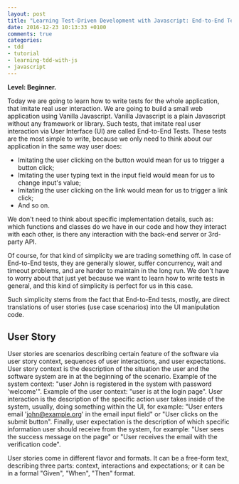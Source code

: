 ```yaml
---
layout: post
title: "Learning Test-Driven Development with Javascript: End-to-End Testing"
date: 2016-12-23 10:13:33 +0100
comments: true
categories:
- tdd
- tutorial
- learning-tdd-with-js
- javascript
---
```


**Level: Beginner.**

Today we are going to learn how to write tests for the whole application, that imitate real user interaction. We are going to build a small web application using Vanilla Javascript. Vanilla Javascript is a plain Javascript without any framework or library. Such tests, that imitate real user interaction via User Interface (UI) are called End-to-End Tests. These tests are the most simple to write, because we only need to think about our application in the same way user does:

- Imitating the user clicking on the button would mean for us to trigger a button click;
- Imitating the user typing text in the input field would mean for us to change input's value;
- Imitating the user clicking on the link would mean for us to trigger a link click;
- And so on.

We don't need to think about specific implementation details, such as: which functions and classes do we have in our code and how they interact with each other, is there any interaction with the back-end server or 3rd-party API.

Of course, for that kind of simplicity we are trading something off. In case of End-to-End tests, they are generally slower, suffer concurrency, wait and timeout problems, and are harder to maintain in the long run. We don't have to worry about that just yet because we want to learn how to write tests in general, and this kind of simplicity is perfect for us in this case.

Such simplicity stems from the fact that End-to-End tests, mostly, are direct translations of user stories (use case scenarios) into the UI manipulation code.

## User Story

User stories are scenarios describing certain feature of the software via user story context, sequences of user interactions, and user expectations. User story context is the description of the situation the user and the software system are in at the beginning of the scenario. Example of the system context: "user John is registered in the system with password 'welcome'". Example of the user context: "user is at the login page". User interaction is the description of the specific action user takes inside of the system, usually, doing something within the UI, for example: "User enters email 'john@example.org' in the email input field" or "User clicks on the submit button". Finally, user expectation is the description of which specific information user should receive from the system, for example: "User sees the success message on the page" or "User receives the email with the verification code".

User stories come in different flavor and formats. It can be a free-form text, describing three parts: context, interactions and expectations; or it can be in a formal "Given", "When", "Then" format.
